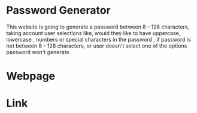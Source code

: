 # Password Generator
This website is going to generate a password between 8 - 128 characters, taking account user selections like, would they like to have uppercase, lowercase , numbers or special characters in the password , if password is not between 8 - 128 characters, or user doesn't select one of the options password won't generate.
# Webpage 

# Link

